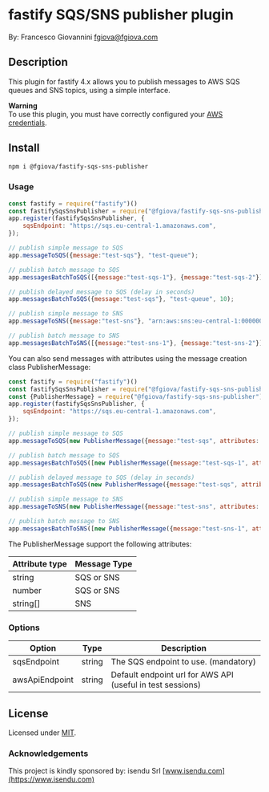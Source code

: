 # fastify SQS/SNS publisher plugin
By: Francesco Giovannini <fgiova@fgiova.com>


## Description
This plugin for fastify 4.x allows you to publish messages to AWS SQS queues and SNS topics, using a simple interface.

**Warning**<br>
To use this plugin, you must have correctly configured your [AWS credentials](https://docs.aws.amazon.com/sdk-for-javascript/v3/developer-guide/setting-credentials-node.html).

## Install
```bash
npm i @fgiova/fastify-sqs-sns-publisher
```

### Usage
```js
const fastify = require("fastify")()
const fastifySqsSnsPublisher = require("@fgiova/fastify-sqs-sns-publisher");
app.register(fastifySqsSnsPublisher, {
    sqsEndpoint: "https://sqs.eu-central-1.amazonaws.com",
});

// publish simple message to SQS
app.messageToSQS({message:"test-sqs"}, "test-queue");

// publish batch message to SQS
app.messagesBatchToSQS([{message:"test-sqs-1"}, {message:"test-sqs-2"}], "test-queue");

// publish delayed message to SQS (delay in seconds)
app.messagesBatchToSQS({message:"test-sqs"}, "test-queue", 10);

// publish simple message to SNS
app.messageToSNS({message:"test-sns"}, "arn:aws:sns:eu-central-1:000000000000:test-topic");

// publish batch message to SNS
app.messagesBatchToSNS([{message:"test-sns-1"}, {message:"test-sns-2"}], "arn:aws:sns:eu-central-1:000000000000:test-topic");

```

You can also send messages with attributes using the message creation class PublisherMessage:

```js
const fastify = require("fastify")()
const fastifySqsSnsPublisher = require("@fgiova/fastify-sqs-sns-publisher");
const {PublisherMessage} = require("@fgiova/fastify-sqs-sns-publisher");
app.register(fastifySqsSnsPublisher, {
    sqsEndpoint: "https://sqs.eu-central-1.amazonaws.com",
});

// publish simple message to SQS
app.messageToSQS(new PublisherMessage({message:"test-sqs", attributes: {attr1: "value1"}}), "test-queue");

// publish batch message to SQS
app.messagesBatchToSQS([new PublisherMessage({message:"test-sqs-1", attributes: {attr1: "value1"}}), new PublisherMessage({message:"test-sqs-2", attributes: {attr1: "value1"}})], "test-queue");

// publish delayed message to SQS (delay in seconds)
app.messagesBatchToSQS(new PublisherMessage({message:"test-sqs", attributes: {attr1: "value1"}}), "test-queue", 10);

// publish simple message to SNS
app.messageToSNS(new PublisherMessage({message:"test-sns", attributes: {attr1: "value1"}}), "arn:aws:sns:eu-central-1:000000000000:test-topic");

// publish batch message to SNS
app.messagesBatchToSNS([new PublisherMessage({message:"test-sns-1", attributes: {attr1: "value1"}}), new PublisherMessage({message:"test-sns-2", attributes: {attr1: "value1"}})], "arn:aws:sns:eu-central-1:000000000000:test-topic");

```

The PublisherMessage support the following attributes:

| Attribute type | Message Type | 
|----------------|--------------|
| string         | SQS or SNS   |
| number         | SQS or SNS   |
| string[]       | SNS          |

### Options

| Option          | Type    | Description                                                |
|-----------------|---------|------------------------------------------------------------|
| sqsEndpoint     | string  | The SQS endpoint to use.  (mandatory)                      |
| awsApiEndpoint  | string  | Default endpoint url for AWS API (useful in test sessions) |

## License
Licensed under [MIT](./LICENSE).

### Acknowledgements
This project is kindly sponsored by: isendu Srl [www.isendu.com](https://www.isendu.com)